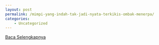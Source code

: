 ```yaml
---
layout: post
permalink: /mimpi-yang-indah-tak-jadi-nyata-terkikis-ombak-menerpa/
categories:
    - Uncategorized
---
```


[Baca Selengkapnya](/07)